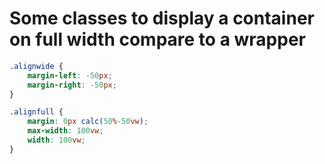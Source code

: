 # Some classes to display a container on full width compare to a wrapper
```scss
.alignwide {
    margin-left: -50px;
    margin-right: -50px;
}

.alignfull {
    margin: 0px calc(50%-50vw);
    max-width: 100vw;
    width: 100vw;
}
```